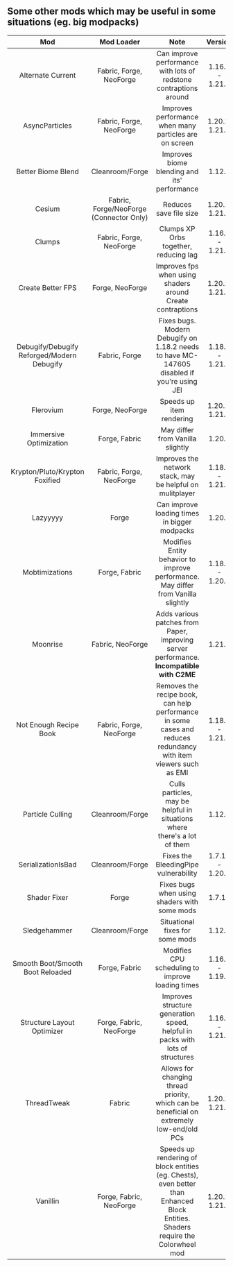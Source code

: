 ## Some other mods which may be useful in some situations (eg. big modpacks)

| Mod | Mod Loader | Note | Version | Client/Server |
|:---:|:---:|:---:|:---:|:---:|
| Alternate Current | Fabric, Forge, NeoForge | Can improve performance with lots of redstone contraptions around | 1.16.5 - 1.21.1 | Server |
| AsyncParticles | Fabric, Forge, NeoForge | Improves performance when many particles are on screen | 1.20.1, 1.21.1 | Client |
| Better Biome Blend | Cleanroom/Forge | Improves biome blending and its' performance | 1.12.2 | Client |
| Cesium | Fabric, Forge/NeoForge (Connector Only) | Reduces save file size | 1.20.1, 1.21.1 | Server |
| Clumps | Fabric, Forge, NeoForge | Clumps XP Orbs together, reducing lag | 1.16.5 - 1.21.1 | Both (1.16.5), Server (1.18.2+) |
| Create Better FPS | Forge, NeoForge | Improves fps when using shaders around Create contraptions | 1.20.1, 1.21.1 | Client |
| Debugify/Debugify Reforged/Modern Debugify | Fabric, Forge | Fixes bugs. Modern Debugify on 1.18.2 needs to have MC-147605 disabled if you're using JEI | 1.18.2 - 1.21.1 | Both |
| Flerovium | Forge, NeoForge | Speeds up item rendering | 1.20.1, 1.21.1 | Client |
| Immersive Optimization | Forge, Fabric | May differ from Vanilla slightly | 1.20.1 | Server |
| Krypton/Pluto/Krypton Foxified | Fabric, Forge, NeoForge | Improves the network stack, may be helpful on mulitplayer | 1.18.2 - 1.21.1 | Both |
| Lazyyyyy | Forge | Can improve loading times in bigger modpacks | 1.20.1 | Both |
| Mobtimizations | Forge, Fabric | Modifies Entity behavior to improve performance. May differ from Vanilla slightly | 1.18.2 - 1.20.1 | Server |
| Moonrise | Fabric, NeoForge | Adds various patches from Paper, improving server performance. **Incompatible with C2ME** | 1.21.1 | Server |
| Not Enough Recipe Book | Fabric, Forge, NeoForge | Removes the recipe book, can help performance in some cases and reduces redundancy with item viewers such as EMI | 1.18.2 - 1.21.1 | Both |
| Particle Culling | Cleanroom/Forge | Culls particles, may be helpful in situations where there's a lot of them | 1.12.2 | Client |
| SerializationIsBad | Cleanroom/Forge | Fixes the BleedingPipe vulnerability | 1.7.10 - 1.20.1 | Both |
| Shader Fixer | Forge | Fixes bugs when using shaders with some mods | 1.7.10 | Client |
| Sledgehammer | Cleanroom/Forge | Situational fixes for some mods | 1.12.2 | Both |
| Smooth Boot/Smooth Boot Reloaded | Forge, Fabric | Modifies CPU scheduling to improve loading times | 1.16.5 - 1.19.2 | Both |
| Structure Layout Optimizer | Forge, Fabric, NeoForge | Improves structure generation speed, helpful in packs with lots of structures | 1.16.5 - 1.21.1 | Server |
| ThreadTweak | Fabric | Allows for changing thread priority, which can be beneficial on extremely low-end/old PCs | 1.20.1, 1.21.1 | Both |
| Vanillin | Forge, Fabric, NeoForge | Speeds up rendering of block entities (eg. Chests), even better than Enhanced Block Entities. Shaders require the Colorwheel mod | 1.20.1, 1.21.1 | Client | 
